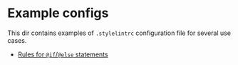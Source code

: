 # Example configs

This dir contains examples of `.stylelintrc` configuration file for several use cases.

* [Rules for `@if`/`@else` statements](./if-else.md)
